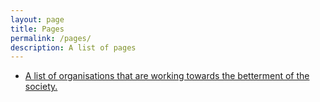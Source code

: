 ```yaml
---
layout: page
title: Pages
permalink: /pages/
description: A list of pages
---
```

-   [A list of organisations that are working towards the betterment of the society.](/pages/organisations)
